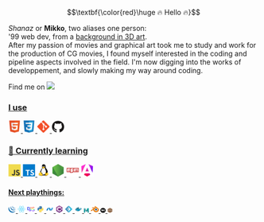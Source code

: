  $$\textbf{\color{red}\huge 🔥 Hello 🔥}$$

_Shanaz_ or **Mikko**, two aliases one person:  
'99 web dev, from a [background in 3D art](https://vimeo.com/725216665).  
After my passion of movies and graphical art took me to study and work for the production of CG movies, I found myself interested in the coding and pipeline aspects involved in the field. I'm now digging into the works of developpement, and slowly making my way around coding.

Find me on <a href="https://www.linkedin.com/in/mikko-petremand-1b7676240/"><img src="https://cdn-icons-png.flaticon.com/256/174/174857.png" width=3%>

### I use
<img src="https://raw.githubusercontent.com/devicons/devicon/6910f0503efdd315c8f9b858234310c06e04d9c0/icons/html5/html5-original.svg" width=5% alt="html5">  <img src="https://raw.githubusercontent.com/devicons/devicon/master/icons/css3/css3-original.svg" width=5% alt="css3"> <img src="https://raw.githubusercontent.com/devicons/devicon/6910f0503efdd315c8f9b858234310c06e04d9c0/icons/git/git-original.svg" width=5% alt="git"> <img src="https://raw.githubusercontent.com/devicons/devicon/6910f0503efdd315c8f9b858234310c06e04d9c0/icons/github/github-original.svg" width=5% alt="github"> 


### 🌱 Currently learning
<img src="https://raw.githubusercontent.com/devicons/devicon/6910f0503efdd315c8f9b858234310c06e04d9c0/icons/javascript/javascript-original.svg" width=5%> <img src="https://raw.githubusercontent.com/devicons/devicon/master/icons/typescript/typescript-original.svg" width=5% alt="typescript"> <img src="https://raw.githubusercontent.com/devicons/devicon/master/icons/linux/linux-original.svg" width=5% alt="linux"> <img src="https://raw.githubusercontent.com/devicons/devicon/6910f0503efdd315c8f9b858234310c06e04d9c0/icons/nodejs/nodejs-original.svg" width=5% alt="node js"> <img src="https://raw.githubusercontent.com/devicons/devicon/master/icons/npm/npm-original-wordmark.svg" width=5% alt="npm"> <img src="https://raw.githubusercontent.com/devicons/devicon/6910f0503efdd315c8f9b858234310c06e04d9c0/icons/angular/angular-original.svg" width=5% alt="angular">

#### Next playthings:
 <img src="https://raw.githubusercontent.com/devicons/devicon/master/icons/jquery/jquery-original.svg" width=3% alt="j query"> <img src="https://raw.githubusercontent.com/devicons/devicon/master/icons/react/react-original.svg" width=3% alt="react"> <img src="https://raw.githubusercontent.com/devicons/devicon/6910f0503efdd315c8f9b858234310c06e04d9c0/icons/discordjs/discordjs-original.svg" width=3% alt="discord js"> <img src="https://raw.githubusercontent.com/devicons/devicon/6910f0503efdd315c8f9b858234310c06e04d9c0/icons/python/python-original.svg" width=3% alt="python"> <img src="https://raw.githubusercontent.com/devicons/devicon/master/icons/dot-net/dot-net-original.svg" width=3% alt="dot net"> <img src="https://raw.githubusercontent.com/devicons/devicon/master/icons/csharp/csharp-original.svg" width=3% alt="csharp"> <img src="https://raw.githubusercontent.com/devicons/devicon/master/icons/fsharp/fsharp-original.svg" width=3% alt="f sharp"> <img src="https://raw.githubusercontent.com/devicons/devicon/master/icons/docker/docker-original.svg" width=3% alt="docker"> <img src="https://raw.githubusercontent.com/devicons/devicon/6910f0503efdd315c8f9b858234310c06e04d9c0/icons/maya/maya-original.svg" width=2% alt="maya MEL"> <img src="https://raw.githubusercontent.com/devicons/devicon/6910f0503efdd315c8f9b858234310c06e04d9c0/icons/blender/blender-original.svg" width=3% alt="blender"> <img src="https://raw.githubusercontent.com/devicons/devicon/master/icons/shotgrid/shotgrid-original.svg" width=2% alt="shotgrid"> <img src="https://raw.githubusercontent.com/devicons/devicon/master/icons/mocha/mocha-original.svg" width=2% alt="mocha">


<!--- linking
[linkedin]: https://www.linkedin.com/in/mikko-petremand-1b7676240/
---->
<!---img
[lkd]: https://cdn-icons-png.flaticon.com/256/174/174857.png
--->

<!--
**MikkoPet/MikkoPet** is a ✨ _special_ ✨ repository because its `README.md` (this file) appears on your GitHub profile.

Here are some ideas to get you started:

- 🔭 I’m currently working on ...
- 🌱 I’m currently learning ...
- 👯 I’m looking to collaborate on ...
- 🤔 I’m looking for help with ...
- 💬 Ask me about ...
- 📫 How to reach me: ...
- 😄 Pronouns: ...
- ⚡ Fun fact: ...
-->
